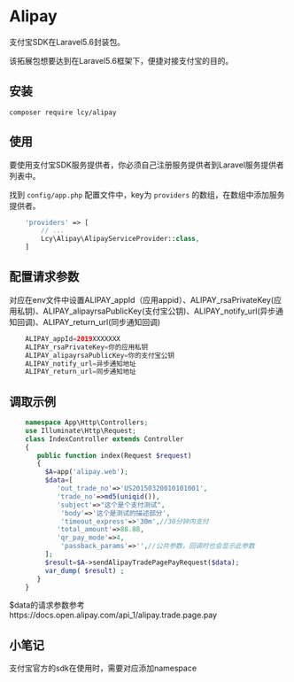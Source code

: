 Alipay
======

支付宝SDK在Laravel5.6封装包。

该拓展包想要达到在Laravel5.6框架下，便捷对接支付宝的目的。

## 安装
```
composer require lcy/alipay
```

## 使用

要使用支付宝SDK服务提供者，你必须自己注册服务提供者到Laravel服务提供者列表中。

找到 `config/app.php` 配置文件中，key为 `providers` 的数组，在数组中添加服务提供者。


```php
    'providers' => [
        // ...
        Lcy\Alipay\AlipayServiceProvider::class,
    ]
```

## 配置请求参数

对应在env文件中设置ALIPAY_appId（应用appid）、ALIPAY_rsaPrivateKey(应用私钥)、ALIPAY_alipayrsaPublicKey(支付宝公钥)、ALIPAY_notify_url(异步通知回调)、ALIPAY_return_url(同步通知回调)
```php
	ALIPAY_appId=2019XXXXXXX
	ALIPAY_rsaPrivateKey=你的应用私钥
	ALIPAY_alipayrsaPublicKey=你的支付宝公钥
	ALIPAY_notify_url=异步通知地址
	ALIPAY_return_url=同步通知地址
```


## 调取示例
```php
	namespace App\Http\Controllers;
	use Illuminate\Http\Request;
	class IndexController extends Controller
	{
	   public function index(Request $request)
	   {
	   	 $A=app('alipay.web');
	   	 $data=[
	   	 	'out_trade_no'=>'US20150320010101001',
	   	 	'trade_no'=>md5(uniqid()),
	   	 	'subject'=>"这个是个支付测试",
	         'body'=>'这个是测试的描述部分',
	         'timeout_express'=>'30m',//30分钟内支付
	   	 	'total_amount'=>88.88,
	   	 	'qr_pay_mode'=>4,
	         'passback_params'=>'',//公共参数，回调时也会显示此参数
	   	 ];
	   	 $result=$A->sendAlipayTradePagePayRequest($data);
	   	 var_dump( $result) ;
	   }
	}
```
$data的请求参数参考https://docs.open.alipay.com/api_1/alipay.trade.page.pay

## 小笔记
支付宝官方的sdk在使用时，需要对应添加namespace
